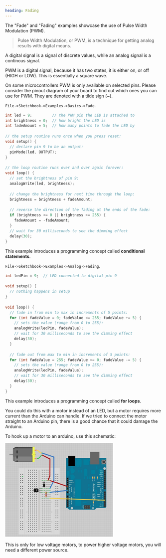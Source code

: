 ```yaml
---
heading: Fading
---
```


The "Fade" and "Fading" examples showcase the use of Pulse Width Modulation (PWM).

> Pulse Width Modulation, or PWM, is a technique for getting analog results with digital means. 

A digital signal is a signal of discrete values, while an analog signal is a continous signal.

PWM is a digital signal, because it has two states, it is either on, or off (HIGH or LOW). This is essentially a square wave.

On some microcontrollers PWM is only available on selected pins. Please consider the pinout diagram of your board to find out which ones you can use for PWM. They are denoted with a tilde sign (~).

`File->Sketchbook->Examples->Basics->Fade`.

```c
int led = 9;         // the PWM pin the LED is attached to
int brightness = 0;  // how bright the LED is
int fadeAmount = 5;  // how many points to fade the LED by

// the setup routine runs once when you press reset:
void setup() {
  // declare pin 9 to be an output:
  pinMode(led, OUTPUT);
}

// the loop routine runs over and over again forever:
void loop() {
  // set the brightness of pin 9:
  analogWrite(led, brightness);

  // change the brightness for next time through the loop:
  brightness = brightness + fadeAmount;

  // reverse the direction of the fading at the ends of the fade:
  if (brightness <= 0 || brightness >= 255) {
    fadeAmount = -fadeAmount;
  }
  // wait for 30 milliseconds to see the dimming effect
  delay(30);
}
```

This example introduces a programming concept called **conditional statements**.

`File->Sketchbook->Examples->Analog->Fading`.

```c
int ledPin = 9;  // LED connected to digital pin 9

void setup() {
  // nothing happens in setup
}

void loop() {
  // fade in from min to max in increments of 5 points:
  for (int fadeValue = 0; fadeValue <= 255; fadeValue += 5) {
    // sets the value (range from 0 to 255):
    analogWrite(ledPin, fadeValue);
    // wait for 30 milliseconds to see the dimming effect
    delay(30);
  }

  // fade out from max to min in increments of 5 points:
  for (int fadeValue = 255; fadeValue >= 0; fadeValue -= 5) {
    // sets the value (range from 0 to 255):
    analogWrite(ledPin, fadeValue);
    // wait for 30 milliseconds to see the dimming effect
    delay(30);
  }
}
```

This example introduces a programming concept called **for loops**.

You could do this with a motor instead of an LED, but a motor requires more current than the Arduino can handle. If we tried to connect the motor straight to an Arduino pin, there is a good chance that it could damage the Arduino.

To hook up a motor to an arduino, use this schematic:

<img style="height:300px" src="/arduino_sketches/fading/images/motor_schematic.jpg"></img>

This is only for low voltage motors, to power higher voltage motors, you will need a different power source.
